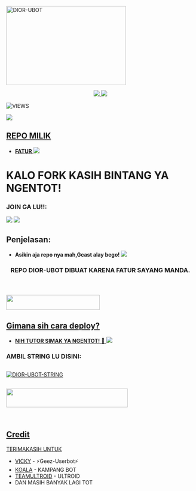 <a href="https://www.instagram.com/fatur.285?r=nametag"><img src="https://telegra.ph/file/5e0c4d6ff521d55d164e7.jpg" width="320" height="211" alt="  DIOR-UBOT" /></a>

<p align="center">
  <a href="https://github.com/DIORrios285/DIOR-UBOT/fork">
    <img src="https://img.shields.io/github/forks/ramadhani892/RAM-UBOT?label=Fork&style=social">
    
  </a>
  <a href="https://github.com/DIORrios285/DIOR-UBOT">
    <img src="https://img.shields.io/github/stars/ramadhani892/RAM-UBOT?style=social">
  </a>
</p>  

![VIEWS](https://komarev.com/ghpvc/?username=ramadhani892)

<a href="https://t.me/diorspambot"><img src="https://img.shields.io/badge/KODE%20PENILAIAN-A+-blue.svg?style=for-the-badge&logo=Factor.">

## REPO MILIK
* **FATUR** 
[<img src="https://media.giphy.com/media/o97Wl6qaoJytXcppUj/giphy.gif">](https://t.me/maafgausahsokap)

  
  
  
  
# KALO FORK KASIH BINTANG YA NGENTOT!


### JOIN GA LU!!:

<a href="https://t.me/diorplayingwords"><img src="https://img.shields.io/badge/Channel%20SUKA-SUKA%20DIOR-blue.svg?style=for-the-badge&logo=Telegram"></a>
<a href="https://t.me/MBsokin"><img src="https://img.shields.io/badge/Join-FAMILY%20M&B-blue.svg?style=for-the-badge&logo=Telegram"></a>

## Penjelasan:
* **Asikin aja repo nya mah,Gcast alay bego!** 
[<img src="https://telegra.ph/file/be5a4a2cb6aac37ca7945.jpg">](https://t.me/diorspambot)


<h3 align="center">REPO DIOR-UBOT DIBUAT KARENA FATUR SAYANG MANDA.</h3>
<p align="center">&nbsp;</p>

### <a href="https://t.me/diorspambot"><img src="https://img.shields.io/badge/GROUP%20DIOR%20SPAM%20BOT-blue?style=flat&logo=Telegram" width="250" height="40.100" />


## Gimana sih cara deploy?


* **NIH TUTOR SIMAK YA NGENTOT!** 🔧
[<img src="https://media.giphy.com/media/XD4BoRtenzE1eTIHzZ/giphy.gif">](https://t.me/UserbotChannel/36)

### AMBIL STRING LU DISINI:

##
[![DIOR-UBOT-STRING](https://replit.com/badge/github/@DIORrios285/DIOR-UBOT)](https://replit.com/@DIORrios285/DIOR-UBOT-STRING)
##
<a href="https://heroku.com/deploy?template=https://github.com/DIORrios285/DIOR-UBOT.git"><img src="https://img.shields.io/badge/DEPLOY%20KE%20HEROKU%20YA%20KONTOL-red?style=flat&logo=Heroku" width="325" height="50.100" />

<br>
</p>

## Credit
TERIMAKASIH UNTUK

*   [VICKY](https://t.me/vckyouubitch) - ⚡Geez-Userbot⚡
*   [KOALA](https://t.me/manusiarakitann) - KAMPANG BOT
*   [TEAMULTROID](https://github.com/TeamUltroid) - ULTROID
*    DAN MASIH BANYAK LAGI TOT
